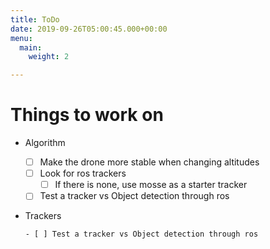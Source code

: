 ```yaml
---
title: ToDo
date: 2019-09-26T05:00:45.000+00:00
menu:
  main:
    weight: 2

---
```

# Things to work on

* Algorithm

    - [ ] Make the drone more stable when changing altitudes
    - [ ] Look for ros trackers
      - [ ] If there is none, use mosse as a starter tracker
    - [ ] Test a tracker vs Object detection through ros

* Trackers

      - [ ] Test a tracker vs Object detection through ros